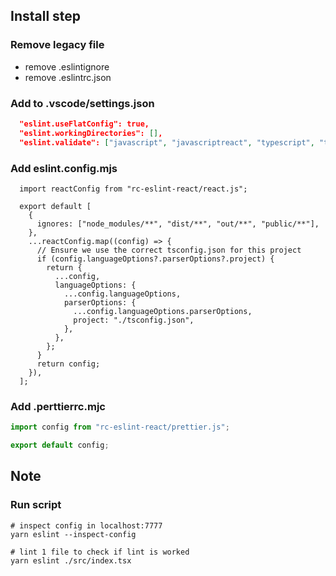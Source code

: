 ## Install step

### Remove legacy file

- remove .eslintignore
- remove .eslintrc.json

### Add to .vscode/settings.json

```json
  "eslint.useFlatConfig": true,
  "eslint.workingDirectories": [],
  "eslint.validate": ["javascript", "javascriptreact", "typescript", "typescriptreact"]
```

### Add eslint.config.mjs

```
  import reactConfig from "rc-eslint-react/react.js";

  export default [
    {
      ignores: ["node_modules/**", "dist/**", "out/**", "public/**"],
    },
    ...reactConfig.map((config) => {
      // Ensure we use the correct tsconfig.json for this project
      if (config.languageOptions?.parserOptions?.project) {
        return {
          ...config,
          languageOptions: {
            ...config.languageOptions,
            parserOptions: {
              ...config.languageOptions.parserOptions,
              project: "./tsconfig.json",
            },
          },
        };
      }
      return config;
    }),
  ];
```

### Add .perttierrc.mjc

```js
import config from "rc-eslint-react/prettier.js";

export default config;
```

## Note

### Run script

```
# inspect config in localhost:7777
yarn eslint --inspect-config

# lint 1 file to check if lint is worked
yarn eslint ./src/index.tsx
```
